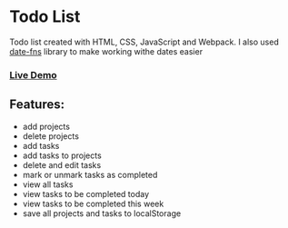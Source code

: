# Todo List

Todo list created with HTML, CSS, JavaScript and Webpack. I also used [date-fns](https://github.com/date-fns/date-fns) library to make working withe dates easier

### [Live Demo](https://abdullah-ed.github.io/todo-list/)

## Features:

- add projects
- delete projects
- add tasks
- add tasks to projects
- delete and edit tasks
- mark or unmark tasks as completed
- view all tasks
- view tasks to be completed today
- view tasks to be completed this week
- save all projects and tasks to localStorage
